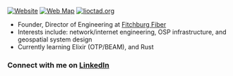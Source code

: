 [![Website](https://img.shields.io/badge/WEBSITE-DCHR.HOST-brightgreen?style=for-the-badge)][website]
[![Web Map](https://img.shields.io/badge/BROWSE-MAPS-brightgreen?style=for-the-badge)](https://dchr.host/map)
[![lioctad.org](https://img.shields.io/badge/PLAY-OCTAD-brightgreen?style=for-the-badge)](https://lioctad.org)

- Founder, Director of Engineering at [Fitchburg Fiber](https://fbfiber.net)
- Interests include: network/internet engineering, OSP infrastructure, and geospatial system design
- Currently learning Elixir (OTP/BEAM), and Rust

### Connect with me on [LinkedIn][linkedin]  

[website]: https://dchr.host
[linkedin]: https://www.linkedin.com/in/dchr

